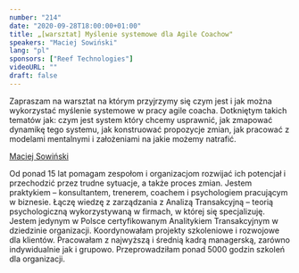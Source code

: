 ```yaml
---
number: "214"
date: "2020-09-28T18:00:00+01:00"
title: „[warsztat] Myślenie systemowe dla Agile Coachow"
speakers: "Maciej Sowiński"
lang: "pl"
sponsors: ["Reef Technologies"]
videoURL: ""
draft: false
---
```


Zapraszam na warsztat na którym przyjrzymy się czym jest i jak można wykorzystać myślenie systemowe w pracy agile coacha.
Dotkniętym takich tematów jak: czym jest system który chcemy usprawnić, jak zmapować dynamikę tego systemu, jak konstruować propozycje zmian, jak pracować z modelami mentalnymi i założeniami na jakie możemy natrafić.

<a href="https://www.linkedin.com/in/maciejsowinski/" target="_blank">Maciej Sowiński</a> 

Od ponad 15 lat pomagam zespołom i organizacjom rozwijać ich potencjał i przechodzić przez trudne sytuacje, a także proces zmian. Jestem praktykiem – konsultantem, trenerem, coachem i psychologiem pracującym w biznesie. Łączę wiedzę z zarządzania z Analizą Transakcyjną – teorią psychologiczną wykorzystywaną w firmach, w której się specjalizuję. Jestem jedynym w Polsce certyfikowanym Analitykiem Transakcyjnym w dziedzinie organizacji. Koordynowałam projekty szkoleniowe i rozwojowe dla klientów. Pracowałam z najwyższą i średnią kadrą managerską, zarówno indywidualnie jak i grupowo. Przeprowadziłam ponad 5000 godzin szkoleń dla organizacji.

